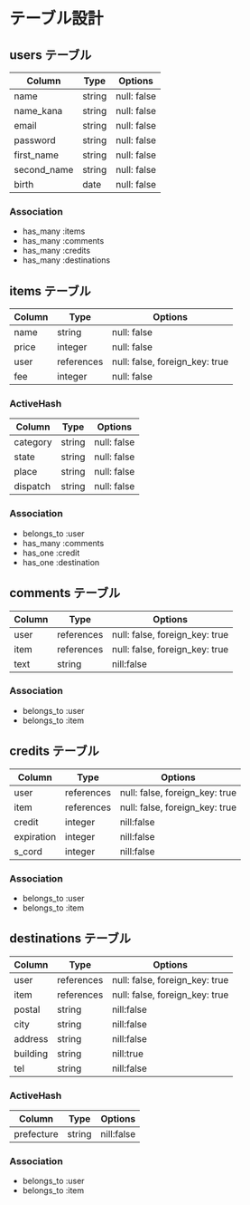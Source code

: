# テーブル設計

## users テーブル

| Column     | Type   | Options     |
| --------   | ------ | ----------- |
| name       | string | null: false |
| name_kana  | string | null: false |
| email      | string | null: false |
| password   | string | null: false |
| first_name | string | null: false |
| second_name| string | null: false |
| birth      | date   | null: false |

### Association

- has_many :items
- has_many :comments
- has_many :credits
- has_many :destinations

## items テーブル

| Column  | Type       | Options                        |
| ------  | ------     | -----------                    |
| name    | string     | null: false                    |
| price   | integer    | null: false                    |
| user    | references | null: false, foreign_key: true |
| fee     | integer    | null: false                    |

### ActiveHash

| Column  | Type       | Options                        |
| ------- | ---------- | ------------------------------ |
| category| string     | null: false                    |
| state   | string     | null: false                    |
| place   | string     | null: false                    |
| dispatch| string     | null: false                    |

### Association

- belongs_to :user
- has_many :comments
- has_one :credit
- has_one :destination

## comments テーブル

| Column  | Type       | Options                        |
| ------- | ---------- | ------------------------------ |
| user    | references | null: false, foreign_key: true |
| item    | references | null: false, foreign_key: true |
| text    | string     | nill:false                     |

### Association

- belongs_to :user
- belongs_to :item

## credits テーブル

| Column    | Type       | Options                        |
| -------   | ---------- | ------------------------------ |
| user      | references | null: false, foreign_key: true |
| item      | references | null: false, foreign_key: true |
| credit    | integer    | nill:false                     |
| expiration| integer    | nill:false                     |
| s_cord    | integer    | nill:false                     |

### Association

- belongs_to :user
- belongs_to :item

## destinations テーブル

| Column    | Type       | Options                        |
| -------   | ---------- | ------------------------------ |
| user      | references | null: false, foreign_key: true |
| item      | references | null: false, foreign_key: true |
| postal    | string     | nill:false                     |
| city      | string     | nill:false                     |
| address   | string     | nill:false                     |
| building  | string     | nill:true                      |
| tel       | string     | nill:false                     |

### ActiveHash

| Column    | Type       | Options                        |
| -------   | ---------- | ------------------------------ |
| prefecture| string     | nill:false                     |

### Association

- belongs_to :user
- belongs_to :item